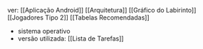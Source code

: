 ver:
	[[Aplicação Android]]
	[[Arquitetura]]
	[[Gráfico do Labirinto]]
	[[Jogadores Tipo 2]]
	[[Tabelas Recomendadas]]

- sistema operativo
- versão utilizada: [[Lista de Tarefas]]